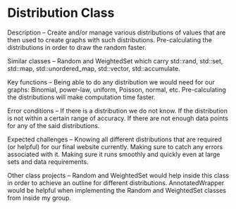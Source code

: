 # Distribution Class

Description – Create and/or manage various distributions of values that are then used to create graphs with such distributions. Pre-calculating the distributions in order to draw the random faster. 

Similar classes – Random and WeightedSet which carry std::rand, std::set, std::map, std::unordered_map, std::vector, std::accumulate.  

Key functions – Being able to do any distribution we would need for our graphs:  Binomial, power-law, uniform, Poisson, normal, etc. Pre-calculating the distributions will make computation time faster. 

Error conditions – If there is a distribution we do not know. If the distribution is not within a certain range of accuracy. If there are not enough data points for any of the said distributions. 

Expected challenges – Knowing all different distributions that are required (or helpful) for our final website currently. Making sure to catch any errors associated with it. Making sure it runs smoothly and quickly even at large sets and data requirements. 

Other class projects – Random and WeightedSet would help inside this class in order to achieve an outline for different distributions. AnnotatedWrapper would be helpful when implementing the Random and WeightedSet classes from inside my group. 